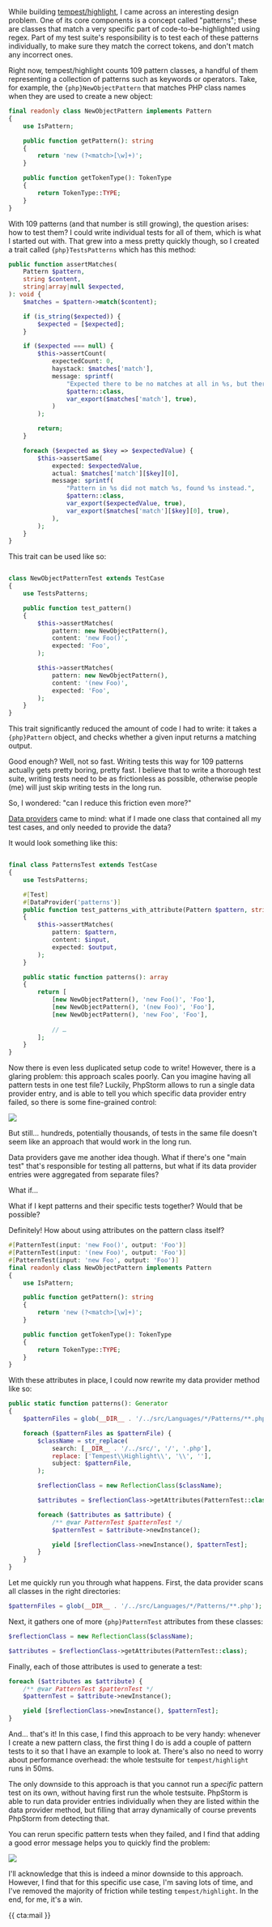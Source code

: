 While building [tempest/highlight](/blog/a-syntax-highlighter-that-doesnt-suck), I came across an interesting design problem. One of its core components is a concept called "patterns"; these are classes that match a very specific part of code-to-be-highlighted using regex. Part of my test suite's responsibility is to test each of these patterns individually, to make sure they match the correct tokens, and don't match any incorrect ones.

Right now, tempest/highlight counts 109 pattern classes, a handful of them representing a collection of patterns such as keywords or operators. Take, for example, the `{php}NewObjectPattern` that matches PHP class names when they are used to create a new object:

```php
final readonly class NewObjectPattern implements Pattern
{
    use IsPattern;

    public function getPattern(): string
    {
        return 'new (?<match>[\w]+)';
    }

    public function getTokenType(): TokenType
    {
        return TokenType::TYPE;
    }
}

```

With 109 patterns (and that number is still growing), the question arises: how to test them? I could write individual tests for all of them, which is what I started out with. That grew into a mess pretty quickly though, so I created a trait called `{php}TestsPatterns` which has this method:

```php
public function assertMatches(
    Pattern $pattern,
    string $content,
    string|array|null $expected,
): void {
    $matches = $pattern->match($content);

    if (is_string($expected)) {
        $expected = [$expected];
    }

    if ($expected === null) {
        $this->assertCount(
            expectedCount: 0,
            haystack: $matches['match'],
            message: sprintf(
                "Expected there to be no matches at all in %s, but there were: %s",
                $pattern::class,
                var_export($matches['match'], true),
            )
        );

        return;
    }

    foreach ($expected as $key => $expectedValue) {
        $this->assertSame(
            expected: $expectedValue,
            actual: $matches['match'][$key][0],
            message: sprintf(
                "Pattern in %s did not match %s, found %s instead.",
                $pattern::class,
                var_export($expectedValue, true),
                var_export($matches['match'][$key][0], true),
            ),
        );
    }
}
```

This trait can be used like so:

```php

class NewObjectPatternTest extends TestCase
{
    use TestsPatterns;

    public function test_pattern()
    {
        $this->assertMatches(
            pattern: new NewObjectPattern(),
            content: 'new Foo()',
            expected: 'Foo',
        );

        $this->assertMatches(
            pattern: new NewObjectPattern(),
            content: '(new Foo)',
            expected: 'Foo',
        );
    }
}
```

This trait significantly reduced the amount of code I had to write: it takes a `{php}Pattern` object, and checks whether a given input returns a matching output.

Good enough? Well, not so fast. Writing tests this way for 109 patterns actually gets pretty boring, pretty fast. I believe that to write a thorough test suite, writing tests need to be as frictionless as possible, otherwise people (me) will just skip writing tests in the long run.

So, I wondered: "can I reduce this friction even more?"

[Data providers](https://blog.martinhujer.cz/how-to-use-data-providers-in-phpunit/) came to mind: what if I made one class that contained all my test cases, and only needed to provide the data?

It would look something like this:

```php

final class PatternsTest extends TestCase
{
    use TestsPatterns;

    #[Test]
    #[DataProvider('patterns')]
    public function test_patterns_with_attribute(Pattern $pattern, string $input, string $output)
    {
        $this->assertMatches(
            pattern: $pattern,
            content: $input,
            expected: $output,
        );
    }

    public static function patterns(): array
    {
        return [
            [new NewObjectPattern(), 'new Foo()', 'Foo'],     
            [new NewObjectPattern(), '(new Foo)', 'Foo'],     
            [new NewObjectPattern(), 'new Foo', 'Foo'],     
            
            // …
        ];   
    }
}
```

Now there is even less duplicated setup code to write! However, there is a glaring problem: this approach scales poorly. Can you imagine having all pattern tests in one test file? Luckily, PhpStorm allows to run a single data provider entry, and is able to tell you which specific data provider entry failed, so there is some fine-grained control:

![](/resources/img/blog/pattern-test/phpstorm.png)

But still… hundreds, potentially thousands, of tests in the same file doesn't seem like an approach that would work in the long run.

Data providers gave me another idea though. What if there's one "main test" that's responsible for testing all patterns, but what if its data provider entries were aggregated from separate files? 

What if… 

What if I kept patterns and their specific tests together? Would that be possible? 

Definitely! How about using attributes on the pattern class itself?

```php
#[PatternTest(input: 'new Foo()', output: 'Foo')]
#[PatternTest(input: '(new Foo)', output: 'Foo')]
#[PatternTest(input: 'new Foo', output: 'Foo')]
final readonly class NewObjectPattern implements Pattern
{
    use IsPattern;

    public function getPattern(): string
    {
        return 'new (?<match>[\w]+)';
    }

    public function getTokenType(): TokenType
    {
        return TokenType::TYPE;
    }
}
```

With these attributes in place, I could now rewrite my data provider method like so:

```php
public static function patterns(): Generator
{
    $patternFiles = glob(__DIR__ . '/../src/Languages/*/Patterns/**.php');

    foreach ($patternFiles as $patternFile) {
        $className = str_replace(
            search: [__DIR__ . '/../src/', '/', '.php'],
            replace: ['Tempest\\Highlight\\', '\\', ''],
            subject: $patternFile,
        );

        $reflectionClass = new ReflectionClass($className);

        $attributes = $reflectionClass->getAttributes(PatternTest::class);

        foreach ($attributes as $attribute) {
            /** @var PatternTest $patternTest */
            $patternTest = $attribute->newInstance();

            yield [$reflectionClass->newInstance(), $patternTest];
        }
    }
}
```

Let me quickly run you through what happens. First, the data provider scans all classes in the right directories:

```php
$patternFiles = glob(__DIR__ . '/../src/Languages/*/Patterns/**.php');
```

Next, it gathers one of more `{php}PatternTest` attributes from these classes:

```php
$reflectionClass = new ReflectionClass($className);

$attributes = $reflectionClass->getAttributes(PatternTest::class);
```

Finally, each of those attributes is used to generate a test:

```php
foreach ($attributes as $attribute) {
    /** @var PatternTest $patternTest */
    $patternTest = $attribute->newInstance();

    yield [$reflectionClass->newInstance(), $patternTest];
}
```

And… that's it! In this case, I find this approach to be very handy: whenever I create a new pattern class, the first thing I do is add a couple of pattern tests to it so that I have an example to look at. There's also no need to worry about performance overhead: the whole testsuite for `tempest/highlight` runs in 50ms.

The only downside to this approach is that you cannot run a _specific_ pattern test on its own, without having first run the whole testsuite. PhpStorm is able to run data provider entries individually when they are listed within the data provider method, but filling that array dynamically of course prevents PhpStorm from detecting that. 

You can rerun specific pattern tests when they failed, and I find that adding a good error message helps you to quickly find the problem:

![](/resources/img/blog/pattern-test/phpstorm-2.png)

I'll acknowledge that this is indeed a minor downside to this approach. However, I find that for this specific use case, I'm saving lots of time, and I've removed the majority of friction while testing `tempest/highlight`. In the end, for me, it's a win.

{{ cta:mail }}